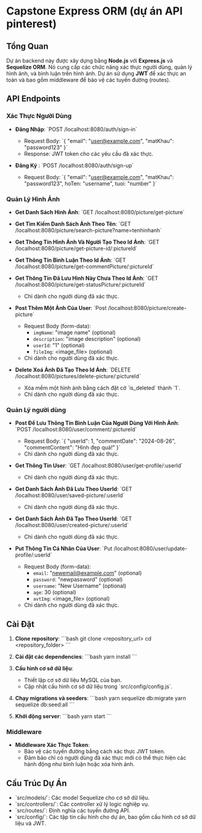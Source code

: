# Capstone Express ORM (dự án API pinterest)

## Tổng Quan

Dự án backend này được xây dựng bằng **Node.js** với **Express.js** và **Sequelize ORM**. Nó cung cấp các chức năng xác thực người dùng, quản lý hình ảnh, và bình luận trên hình ảnh. Dự án sử dụng **JWT** để xác thực an toàn và bao gồm middleware để bảo vệ các tuyến đường (routes).

## API Endpoints

### Xác Thực Người Dùng

- **Đăng Nhập**: \`POST /localhost:8080/auth/sign-in\`
  - Request Body: \`{ "email": "user@example.com", "matKhau": "password123" }\`
  - Response: JWT token cho các yêu cầu đã xác thực.

- **Đăng Ký** : \`POST /localhost:8080/auth/sign-up\`
  - Request Body: \`{ "email": "user@example.com", "matKhau": "password123", hoTen: "username", tuoi: "number" }\`

### Quản Lý Hình Ảnh

- **Get Danh Sách Hình Ảnh**: \`GET /localhost:8080/picture/get-picture\`

- **Get Tìm Kiếm Danh Sách Ảnh Theo Tên**: \`GET /localhost:8080/picture/search-picture?name=tenhinhanh\`

- **Get Thông Tin Hình Ảnh Và Người Tạo Theo Id Ảnh**: \`GET /localhost:8080/picture/get-picture-id/:pictureId\`

- **Get Thông Tin Bình Luận Theo Id Ảnh**: \`GET /localhost:8080/picture/get-commentPicture/:pictureId\`

- **Get Thông Tin Đã Lưu Hình Này Chưa Theo Id Ảnh**: \`GET /localhost:8080/picture/get-statusPicture/:pictureId\`
  - Chỉ dành cho người dùng đã xác thực.

- **Post Thêm Một Ảnh Của User**: \`Post /localhost:8080/picture/create-picture\`
  - Request Body (form-data):
    - `imgName`: "image name" (optional)
    - `description`: "image description" (optional)
    - `userId`: "1" (optional)
    - `fileImg`: <image_file> (optional)
  - Chỉ dành cho người dùng đã xác thực.

- **Delete Xoá Ảnh Đã Tạo Theo Id Ảnh**: \`DELETE /localhost:8080/pictures/delete-picture/:pictureId\`
  - Xóa mềm một hình ảnh bằng cách đặt cờ \`is_deleted\` thành \`1\`.
  - Chỉ dành cho người dùng đã xác thực.

### Quản Lý người dùng

- **Post Để Lưu Thông Tin Bình Luận Của Người Dùng Với Hình Ảnh**: \`POST /localhost:8080/user/comment/:pictureId\`
  - Request Body: \`{ "userId": 1, "commentDate": "2024-08-26", "commentContent": "Hình đẹp quá!" }\`
  - Chỉ dành cho người dùng đã xác thực.

- **Get Thông Tin User**: \`GET /localhost:8080/user/get-profile/:userId\`
  - Chỉ dành cho người dùng đã xác thực.

- **Get Danh Sách Ảnh Đã Lưu Theo UserId**: \`GET /localhost:8080/user/saved-picture/:userId\`
  - Chỉ dành cho người dùng đã xác thực.

- **Get Danh Sách Ảnh Đã Tạo Theo UserId**: \`GET /localhost:8080/user/created-picture/:userId\`
  - Chỉ dành cho người dùng đã xác thực.

- **Put Thông Tin Cá Nhân Của User**: \`Put /localhost:8080/user/update-profile/:userId\`
  - Request Body (form-data):
    - `email`: "newemail@example.com" (optional)
    - `password`: "newpassword" (optional)
    - `username`: "New Username" (optional)
    - `age`: 30 (optional)
    - `avtImg`: <image_file> (optional)
  - Chỉ dành cho người dùng đã xác thực.

## Cài Đặt

1. **Clone repository**:
   \`\`\`bash
   git clone <repository_url>
   cd <repository_folder>
   \`\`\`

2. **Cài đặt các dependencies**:
   \`\`\`bash
   yarn install
   \`\`\`

3. **Cấu hình cơ sở dữ liệu**:
   - Thiết lập cơ sở dữ liệu MySQL của bạn.
   - Cập nhật cấu hình cơ sở dữ liệu trong \`src/config/config.js\`.

4. **Chạy migrations và seeders**:
   \`\`\`bash
   yarn sequelize db:migrate
   yarn sequelize db:seed:all
   \`\`\`

5. **Khởi động server**:
   \`\`\`bash
   yarn start
   \`\`\`

### Middleware

- **Middleware Xác Thực Token**:
  - Bảo vệ các tuyến đường bằng cách xác thực JWT token.
  - Đảm bảo chỉ có người dùng đã xác thực mới có thể thực hiện các hành động như bình luận hoặc xóa hình ảnh.

## Cấu Trúc Dự Án

- \`src/models/\`: Các model Sequelize cho cơ sở dữ liệu.
- \`src/controllers/\`: Các controller xử lý logic nghiệp vụ.
- \`src/routes/\`: Định nghĩa các tuyến đường API.
- \`src/config/\`: Các tập tin cấu hình cho dự án, bao gồm cấu hình cơ sở dữ liệu và JWT.